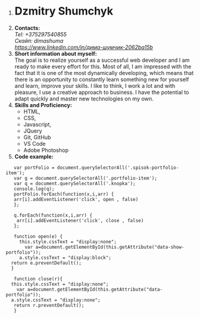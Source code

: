 1. # Dzmitry Shumchyk
2. **Contacts:**  
*Tel: +375297540855*  
*Скайп: dimashuma*  
*https://www.linkedin.com/in/дима-шумчик-2062ba15b*  
3. **Short information about myself:**  
The goal is to realize yourself as a successful web developer and I am ready to make every effort for this. Most of all, I am impressed with the fact that it is one of the most dynamically developing, which means that there is an opportunity to constantly learn something new for yourself and learn, improve your skills. I like to think, I work a lot and with pleasure, I use a creative approach to business. I have the potential to adapt quickly and master new technologies on my own.   
4.  **Skills and Proficiency:**    
      * HTML,
      * CSS,
      * Javascript,
      * JQuery 
      * Git, GitHub 
      * VS Code
      * Adobe Photoshop      
5.  **Code example:**  
 ```  
    var portFolio = document.querySelectorAll('.spisok-portfolio-item');
    var g = document.querySelectorAll('.portfolio-item');
    var q = document.querySelectorAll('.knopka');
    console.log(q);
    portFolio.forEach(function(x,i,arr) {
    arr[i].addEventListener('click', open , false)
    };

    q.forEach(function(x,i,arr) {
     arr[i].addEventListener('click', close , false)
    };

    function open(e) {
      this.style.cssText = "display:none";
        var a=document.getElementById(this.getAttribute("data-show-portfolio"));
      a.style.cssText = "display:block";
   return e.preventDefault();
   }

    function close(r){
   this.style.cssText = "display:none";
     var a=document.getElementById(this.getAttribute("data-portfolio"));
   a.style.cssText = "display:none";
    return r.preventDefault();
    }
 ```